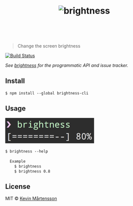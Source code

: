 <h1 align="center">
	<br>
	<img width="360" src="https://rawgit.com/kevva/brightness/master/media/logo.svg" alt="brightness">
	<br>
	<br>
	<br>
</h1>

> Change the screen brightness

[![Build Status](https://travis-ci.org/kevva/brightness-cli.svg?branch=master)](https://travis-ci.org/kevva/brightness-cli)

*See [brightness](https://github.com/kevva/brightness) for the programmatic API and issue tracker.*


## Install

```
$ npm install --global brightness-cli
```


## Usage

<img width="283" src="screenshot.png">

```
$ brightness --help

  Example
    $ brightness
    $ brightness 0.8
```


## License

MIT © [Kevin Mårtensson](https://github.com/kevva)
